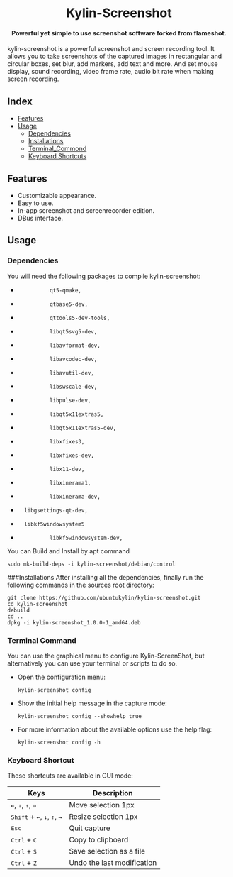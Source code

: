 <div align="center">
  <p>
    <h1>
      Kylin-Screenshot
    </h1>
    <h4>Powerful yet simple to use screenshot software forked from flameshot.</h4>
  </p>
</div>
  kylin-screenshot is a powerful screenshot and screen recording tool. It allows you to take screenshots of the captured images in rectangular and circular boxes, set blur, add markers, add text and more. And set mouse display, sound recording, video frame rate, audio bit rate when making screen recording.


## Index

- [Features](#features)
- [Usage](#usage)
  - [Dependencies](#dependencies)
  - [Installations](installations)
  - [Terminal_Commond](terminal-commond)
  - [Keyboard Shortcuts](#keyboard-shortcuts)

## Features

- Customizable appearance.
- Easy to use.
- In-app screenshot  and  screenrecorder edition.
- DBus interface.

## Usage
### Dependencies
You will need the following packages to compile kylin-screenshot:
-	            qt5-qmake,
-               qtbase5-dev,
-               qttools5-dev-tools,
-               libqt5svg5-dev,
-               libavformat-dev,
-               libavcodec-dev,
-               libavutil-dev,
-               libswscale-dev,
-               libpulse-dev,
-               libqt5x11extras5,
-               libqt5x11extras5-dev,
-               libxfixes3,
-               libxfixes-dev,
-               libx11-dev,
-               libxinerama1,
-               libxinerama-dev,
-		libgsettings-qt-dev,
-		libkf5windowsystem5
-               libkf5windowsystem-dev,
You can Build and Install by apt command
```shell
sudo mk-build-deps -i kylin-screenshot/debian/control
```
###Installations
After installing all the dependencies, finally run the following commands in the sources root directory:
```shell
git clone https://github.com/ubuntukylin/kylin-screenshot.git
cd kylin-screenshot
debuild
cd ..
dpkg -i kylin-screenshot_1.0.0-1_amd64.deb
```

### Terminal Command
You can use the graphical menu to configure Kylin-ScreenShot, but alternatively you can use your terminal or scripts to do so.

- Open the configuration menu:

    ```shell
    kylin-screenshot config
    ```

- Show the initial help message in the capture mode:

    ```shell
    kylin-screenshot config --showhelp true
    ```

- For more information about the available options use the help flag:

    ```shell
    kylin-screenshot config -h
    ```
### Keyboard Shortcut
These shortcuts are available in GUI mode:

|  Keys                                                                     |  Description                                                   |
|---                                                                        |---                                                             |
| <kbd>←</kbd>, <kbd>↓</kbd>, <kbd>↑</kbd>, <kbd>→</kbd>                    | Move selection 1px                                             |
| <kbd>Shift</kbd> + <kbd>←</kbd>, <kbd>↓</kbd>, <kbd>↑</kbd>, <kbd>→</kbd> | Resize selection 1px                                           |
| <kbd>Esc</kbd>                                                            | Quit capture                                                   |
| <kbd>Ctrl</kbd> + <kbd>C</kbd>                                            | Copy to clipboard                                              |
| <kbd>Ctrl</kbd> + <kbd>S</kbd>                                            | Save selection as a file                                       |
| <kbd>Ctrl</kbd> + <kbd>Z</kbd>                                            | Undo the last modification                                     |
